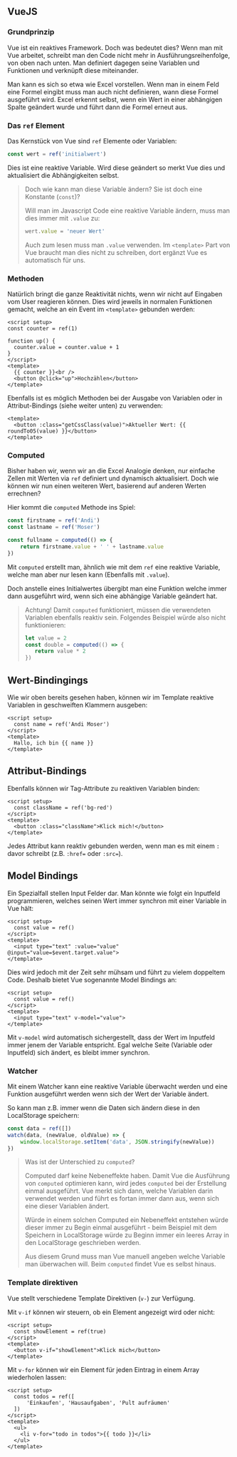 ## VueJS ##

### Grundprinzip

Vue ist ein reaktives Framework. Doch was bedeutet dies? Wenn man mit Vue arbeitet, schreibt man den Code nicht mehr
in Ausführungsreihenfolge, von oben nach unten. Man definiert dagegen seine Variablen und Funktionen und verknüpft diese
miteinander.

Man kann es sich so etwa wie Excel vorstellen. Wenn man in einem Feld eine Formel eingibt muss man auch nicht definieren,
wann diese Formel ausgeführt wird. Excel erkennt selbst, wenn ein Wert in einer abhängigen Spalte geändert wurde und
führt dann die Formel erneut aus.

### Das `ref` Element

Das Kernstück von Vue sind `ref` Elemente oder Variablen:

```javascript
const wert = ref('initialwert')
```

Dies ist eine reaktive Variable. Wird diese geändert so merkt Vue dies und aktualisiert die Abhängigkeiten selbst.

> Doch wie kann man diese Variable ändern? Sie ist doch eine Konstante (`const`)?
> 
> Will man im Javascript Code eine reaktive Variable ändern, muss man dies immer mit `.value` zu:
> 
> ```javascript
> wert.value = 'neuer Wert'
> ```
>
> Auch zum lesen muss man `.value` verwenden. Im `<template>` Part von Vue braucht man dies nicht zu schreiben, dort ergänzt
> Vue es automatisch für uns.

### Methoden

Natürlich bringt die ganze Reaktivität nichts, wenn wir nicht auf Eingaben vom User reagieren können. Dies wird jeweils in
normalen Funktionen gemacht, welche an ein Event im `<template>` gebunden werden:

```vue
<script setup>
const counter = ref(1)

function up() {
  counter.value = counter.value + 1
}
</script>
<template>
  {{ counter }}<br />
  <button @click="up">Hochzählen</button>
</template>
```

Ebenfalls ist es möglich Methoden bei der Ausgabe von Variablen oder in Attribut-Bindings (siehe weiter unten) zu verwenden:

```vue
<template>
  <button :class="getCssClass(value)">Aktueller Wert: {{ roundTo05(value) }}</button>
</template>
```

### Computed

Bisher haben wir, wenn wir an die Excel Analogie denken, nur einfache Zellen mit Werten via `ref` definiert und dynamisch aktualisiert.
Doch wie können wir nun einen weiteren Wert, basierend auf anderen Werten errechnen?

Hier kommt die `computed` Methode ins Spiel:

```javascript
const firstname = ref('Andi')
const lastname = ref('Moser')

const fullname = computed(() => {
    return firstname.value + ' ' + lastname.value
})
```

Mit `computed` erstellt man, ähnlich wie mit dem `ref` eine reaktive Variable, welche man aber nur lesen kann (Ebenfalls mit `.value`).

Doch anstelle eines Initialwertes übergibt man eine Funktion welche immer dann ausgeführt wird, wenn sich eine abhängige Variable geändert hat.

> Achtung! Damit `computed` funktioniert, müssen die verwendeten Variablen ebenfalls reaktiv sein. Folgendes Beispiel würde also nicht funktionieren:
> 
> ```javascript
> let value = 2
> const double = computed(() => {
>    return value * 2
> })
> ```

## Wert-Bindingings

Wie wir oben bereits gesehen haben, können wir im Template reaktive Variablen in geschweiften Klammern ausgeben:

```vue
<script setup>
  const name = ref('Andi Moser')
</script>
<template>
  Hallo, ich bin {{ name }}
</template>
```

## Attribut-Bindings

Ebenfalls können wir Tag-Attribute zu reaktiven Variablen binden:

```vue
<script setup>
  const className = ref('bg-red')
</script>
<template>
  <button :class="className">Klick mich!</button>
</template>
```

Jedes Attribut kann reaktiv gebunden werden, wenn man es mit einem `:` davor schreibt (z.B. `:href=` oder `:src=`).

## Model Bindings

Ein Spezialfall stellen Input Felder dar. Man könnte wie folgt ein Inputfeld programmieren, welches seinen Wert immer synchron mit
einer Variable in Vue hält:

```vue
<script setup>
  const value = ref()
</script>
<template>
  <input type="text" :value="value" @input="value=$event.target.value">
</template>
```

Dies wird jedoch mit der Zeit sehr mühsam und führt zu vielem doppeltem Code. Deshalb bietet Vue sogenannte Model Bindings an:

```vue
<script setup>
  const value = ref()
</script>
<template>
  <input type="text" v-model="value">
</template>
```

Mit `v-model` wird automatisch sichergestellt, dass der Wert im Inputfeld immer jenem der Variable entspricht. Egal welche Seite (Variable oder Inputfeld)
sich ändert, es bleibt immer synchron.

### Watcher

Mit einem Watcher kann eine reaktive Variable überwacht werden und eine Funktion ausgeführt werden wenn sich der Wert der Variable ändert.

So kann man z.B. immer wenn die Daten sich ändern diese in den LocalStorage speichern:

```javascript
const data = ref([])
watch(data, (newValue, oldValue) => {
    window.localStorage.setItem('data', JSON.stringify(newValue))
})
```

> Was ist der Unterschied zu `computed`?
> 
> Computed darf keine Nebeneffekte haben. Damit Vue die Ausführung von `computed` optimieren kann, wird jedes `computed` bei der Erstellung einmal ausgeführt.
> Vue merkt sich dann, welche Variablen darin verwendet werden und führt es fortan immer dann aus, wenn sich eine dieser Variablen ändert.
> 
> Würde in einem solchen Computed ein Nebeneffekt entstehen würde dieser immer zu Begin einmal ausgeführt - beim Beispiel mit dem Speichern in LocalStorage würde
> zu Beginn immer ein leeres Array in den LocalStorage geschrieben werden.
> 
> Aus diesem Grund muss man Vue manuell angeben welche Variable man überwachen will. Beim `computed` findet Vue es selbst hinaus.

### Template direktiven

Vue stellt verschiedene Template Direktiven (`v-`) zur Verfügung.

Mit `v-if` können wir steuern, ob ein Element angezeigt wird oder nicht:

```vue
<script setup>
  const showElement = ref(true)
</script>
<template>
  <button v-if="showElement">Klick mich</button>
</template>
```

Mit `v-for` können wir ein Element für jeden Eintrag in einem Array wiederholen lassen:

```vue
<script setup>
  const todos = ref([
      'Einkaufen', 'Hausaufgaben', 'Pult aufräumen'
  ])
</script>
<template>
  <ul>
    <li v-for="todo in todos">{{ todo }}</li>
  </ul>
</template>
```